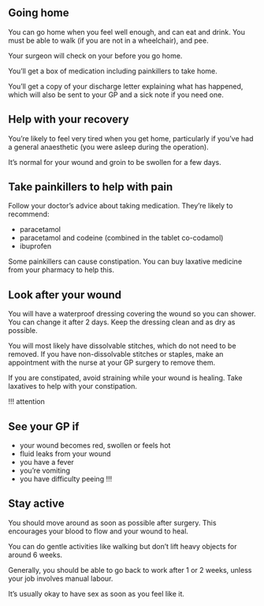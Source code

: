 ## Going home

You can go home when you feel well enough, and can eat and drink. You must be
able to walk (if you are not in a wheelchair), and pee.

Your surgeon will check on your before you go home.

You’ll get a box of medication including painkillers to take home.

You’ll get a copy of your discharge letter explaining what has happened, which
will also be sent to your GP and a sick note if you need one.

## Help with your recovery

You’re likely to feel very tired when you get home, particularly if you’ve had
a general anaesthetic (you were asleep during the operation).

It’s normal for your wound and groin to be swollen for a few days.

## Take painkillers to help with pain

Follow your doctor’s advice about taking medication. They’re likely to
recommend:

* paracetamol
* paracetamol and codeine (combined in the tablet co-codamol)
* ibuprofen

Some painkillers can cause constipation. You can buy laxative medicine from
your pharmacy to help this.

## Look after your wound

You will have a waterproof dressing covering the wound so you can shower. You
can change it after 2 days. Keep the dressing clean and as dry as possible.

You will most likely have dissolvable stitches, which do not need to be
removed. If you have non-dissolvable stitches or staples, make an appointment
with the nurse at your GP surgery to remove them.

If you are constipated, avoid straining while your wound is healing. Take
laxatives to help with your constipation.

!!! attention
## See your GP if

* your wound becomes red, swollen or feels hot
* fluid leaks from your wound
* you have a fever
* you’re vomiting
* you have difficulty peeing
!!!

## Stay active

You should move around as soon as possible after surgery. This encourages your
blood to flow and your wound to heal.

You can do gentle activities like walking but don’t lift heavy objects for
around 6 weeks.

Generally, you should be able to go back to work after 1 or 2 weeks, unless
your job involves manual labour.

It’s usually okay to have sex as soon as you feel like it.
